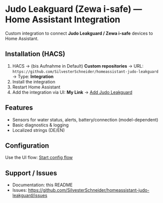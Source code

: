# Judo Leakguard (Zewa i-safe) — Home Assistant Integration

Custom integration to connect **Judo Leakguard / Zewa i-safe** devices to Home Assistant.

## Installation (HACS)

1. HACS → (bis Aufnahme in Default) **Custom repositories** → URL: `https://github.com/SilvesterSchneider/homeassistant-judo-leakguard` → Type: **Integration**
2. Install the integration
3. Restart Home Assistant
4. Add the integration via UI: **My Link** → [Add Judo Leakguard](https://my.home-assistant.io/redirect/config_flow_start/?domain=judo_leakguard)

## Features

- Sensors for water status, alerts, battery/connection (model-dependent)
- Basic diagnostics & logging
- Localized strings (DE/EN)

## Configuration

Use the UI flow: [Start config flow](https://my.home-assistant.io/redirect/config_flow_start/?domain=judo_leakguard)

## Support / Issues

- Documentation: this README
- Issues: https://github.com/SilvesterSchneider/homeassistant-judo-leakguard/issues
